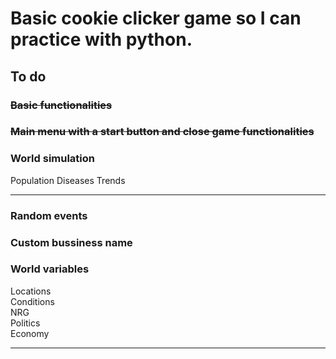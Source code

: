 # Basic cookie clicker game so I can practice with python.

## To do

### ~~Basic functionalities~~
### ~~Main menu with a start button and close game functionalities~~
### World simulation

Population
Diseases
Trends

---

### Random events
### Custom bussiness name
### World variables

Locations  
Conditions  
NRG  
Politics  
Economy  

---
